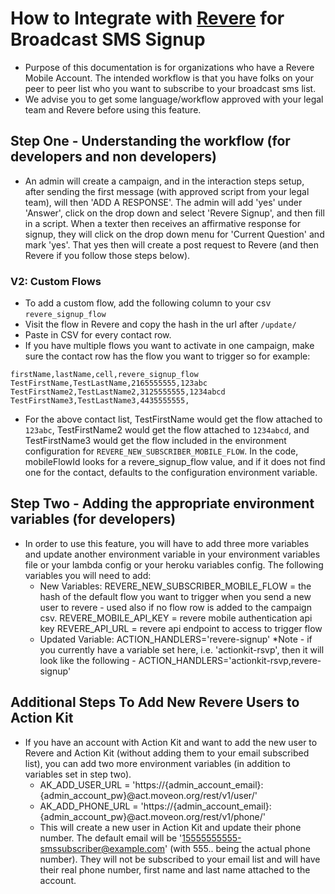 # How to Integrate with [Revere](https://reverehq.com/) for Broadcast SMS Signup
- Purpose of this documentation is for organizations who have a Revere Mobile Account. The intended workflow is that you have folks on your peer to peer list who you want to subscribe to your broadcast sms list.
- We advise you to get some language/workflow approved with your legal team and Revere before using this feature.

## Step One - Understanding the workflow (for developers and non developers)
- An admin will create a campaign, and in the interaction steps setup, after sending the first message (with approved script from your legal team), will then 'ADD A RESPONSE'. The admin will add 'yes' under 'Answer', click on the drop down and select 'Revere Signup', and then fill in a script. When a texter then receives an affirmative response for signup, they will click on the drop down menu for 'Current Question' and mark 'yes'. That yes then will create a post request to Revere (and then Revere if you follow those steps below).

### V2: Custom Flows
- To add a custom flow, add the following column to your csv `revere_signup_flow`
- Visit the flow in Revere and copy the hash in the url after `/update/`
- Paste in CSV for every contact row.
- If you have multiple flows you want to activate in one campaign, make sure the contact row has the flow you want to trigger so for example:
```
firstName,lastName,cell,revere_signup_flow
TestFirstName,TestLastName,2165555555,123abc
TestFirstName2,TestLastName2,3125555555,1234abcd
TestFirstName3,TestLastName3,4435555555,
```
- For the above contact list, TestFirstName would get the flow attached to `123abc`, TestFirstName2 would get the flow attached to `1234abcd`, and TestFirstName3 would get the flow included in the environment configuration for `REVERE_NEW_SUBSCRIBER_MOBILE_FLOW`. In the code, mobileFlowId looks for a revere_signup_flow value, and if it does not find one for the contact, defaults to the configuration environment variable.

## Step Two - Adding the appropriate environment variables (for developers)
- In order to use this feature, you will have to add three more variables and update another environment variable in your environment variables file or your lambda config or your heroku variables config. The following variables you will need to add:
  - New Variables:
      REVERE_NEW_SUBSCRIBER_MOBILE_FLOW = the hash of the default flow you want to trigger when you send a new user to revere - used also if no flow row is added to the campaign csv.
      REVERE_MOBILE_API_KEY = revere mobile authentication api key
      REVERE_API_URL = revere api endpoint to access to trigger flow
  - Updated Variable:
      ACTION_HANDLERS='revere-signup'
      *Note - if you currently have a variable set here, i.e. 'actionkit-rsvp', then it will look like the following
        - ACTION_HANDLERS='actionkit-rsvp,revere-signup'

## Additional Steps To Add New Revere Users to Action Kit
- If you have an account with Action Kit and want to add the new user to Revere and Action Kit (without adding them to your email subscribed list), you can add two more environment variables (in addition to variables set in step two).
  - AK_ADD_USER_URL = 'https://{admin_account_email}:{admin_account_pw}@act.moveon.org/rest/v1/user/'
  - AK_ADD_PHONE_URL = 'https://{admin_account_email}:{admin_account_pw}@act.moveon.org/rest/v1/phone/'
  - This will create a new user in Action Kit and update their phone number. The default email will be '15555555555-smssubscriber@example.com'  (with 555.. being the actual phone number). They will not be subscribed to your email list and will have their real phone number, first name and last name attached to the account.
